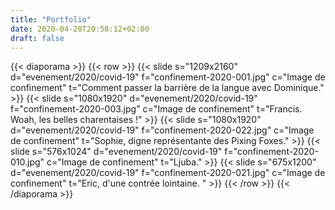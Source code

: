 ```yaml
---
title: "Portfolio"
date: 2020-04-20T20:58:12+02:00
draft: false
---
```


{{< diaporama >}}
{{< row >}}
    {{< slide s="1209x2160" d="evenement/2020/covid-19" f="confinement-2020-001.jpg" c="Image de confinement" t="Comment passer la barrière de la langue avec Dominique." >}}
    {{< slide s="1080x1920" d="evenement/2020/covid-19" f="confinement-2020-003.jpg" c="Image de confinement" t="Francis. Woah, les belles charentaises !" >}}
    {{< slide s="1080x1920" d="evenement/2020/covid-19" f="confinement-2020-022.jpg" c="Image de confinement" t="Sophie, digne représentante des Pixing Foxes." >}}
    {{< slide s="576x1024" d="evenement/2020/covid-19" f="confinement-2020-010.jpg" c="Image de confinement" t="Ljuba." >}}
    {{< slide s="675x1200" d="evenement/2020/covid-19" f="confinement-2020-021.jpg" c="Image de confinement" t="Eric, d'une contrée lointaine. " >}}
{{< /row >}}
{{< /diaporama >}}

